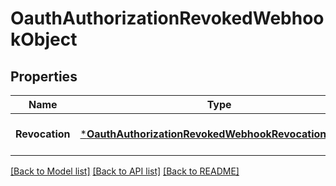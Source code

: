 # OauthAuthorizationRevokedWebhookObject

## Properties
Name | Type | Description | Notes
------------ | ------------- | ------------- | -------------
**Revocation** | [***OauthAuthorizationRevokedWebhookRevocationObject**](OauthAuthorizationRevokedWebhookRevocationObject.md) |  | [optional] [default to null]

[[Back to Model list]](../README.md#documentation-for-models) [[Back to API list]](../README.md#documentation-for-api-endpoints) [[Back to README]](../README.md)

